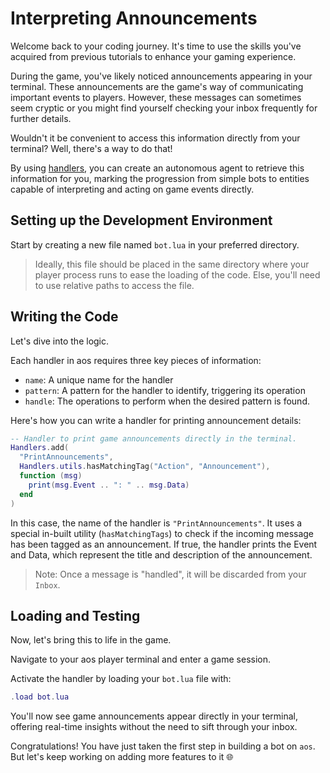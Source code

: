 # Interpreting Announcements

Welcome back to your coding journey. It's time to use the skills you've acquired from previous tutorials to enhance your gaming experience.

During the game, you've likely noticed announcements appearing in your terminal. These announcements are the game's way of communicating important events to players. However, these messages can sometimes seem cryptic or you might find yourself checking your inbox frequently for further details.

Wouldn't it be convenient to access this information directly from your terminal? Well, there's a way to do that!

By using [handlers](/references/handlers.md), you can create an autonomous agent to retrieve this information for you, marking the progression from simple bots to entities capable of interpreting and acting on game events directly.

## Setting up the Development Environment

Start by creating a new file named `bot.lua` in your preferred directory.

> Ideally, this file should be placed in the same directory where your player process runs to ease the loading of the code. Else, you'll need to use relative paths to access the file.

## Writing the Code

Let's dive into the logic.

Each handler in aos requires three key pieces of information:

- `name`: A unique name for the handler
- `pattern`: A pattern for the handler to identify, triggering its operation
- `handle`: The operations to perform when the desired pattern is found.

Here's how you can write a handler for printing announcement details:

```lua
-- Handler to print game announcements directly in the terminal.
Handlers.add(
  "PrintAnnouncements",
  Handlers.utils.hasMatchingTag("Action", "Announcement"),
  function (msg)
    print(msg.Event .. ": " .. msg.Data)
  end
)
```

In this case, the name of the handler is `"PrintAnnouncements"`. It uses a special in-built utility (`hasMatchingTags`) to check if the incoming message has been tagged as an announcement. If true, the handler prints the Event and Data, which represent the title and description of the announcement.

> Note: Once a message is "handled", it will be discarded from your `Inbox`.

## Loading and Testing

Now, let's bring this to life in the game.

Navigate to your aos player terminal and enter a game session.

Activate the handler by loading your `bot.lua` file with:

```lua
.load bot.lua
```

You'll now see game announcements appear directly in your terminal, offering real-time insights without the need to sift through your inbox.

Congratulations! You have just taken the first step in building a bot on `aos`. But let's keep working on adding more features to it 🌐
